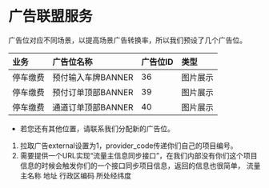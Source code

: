# 广告联盟服务


广告位对应不同场景，以提高场景广告转换率，所以我们预设了几个广告位。

|业务|广告位名称|广告位ID|类型|
|:---|:---|:---|:---|
|停车缴费|预付输入车牌BANNER|36|图片展示|
|停车缴费|预付订单顶部BANNER|39|图片展示|
|停车缴费|通道订单顶部BANNER|40|图片展示|

* 若您还有其他位置，请联系我们分配新的广告位。

1. 拉取广告external设置为1，provider_code传递你们自己的项目编号。
2. 需要提供一个URL实现“流量主信息同步接口”，在我们内部没有你们这个项目信息的时候会触发你们的一个接口同步项目信息，返回的信息也很简单，
流量主名称
地址
行政区编码
所处经纬度
